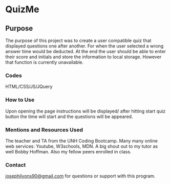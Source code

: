 # QuizMe


## Purpose

The purpose of this project was to create a user compatible quiz that displayed questions one after another. For when the user selected a wrong answer time would be deducted. At the end the user should be able to enter their score and initials and store the information to local storage. However that function is currently unavailable.

### Codes 
HTML/CSS/JS/JQuery

### How to Use 
Upon opening the page instructions will be displayed/ after hitting start quiz button the time will start and the questions will be appeared. 


### Mentions and Resources Used
The teacher and TA from the UNH Coding Bootcamp.
Many many online web services: Youtube, W3schools, MDN. 
A big shout out to my tutor as well Bobby Hoffman. 
Also my fellow peers enrolled in class.

### Contact 
josephjlyons90@gmail.com for questions or support with this program. 
